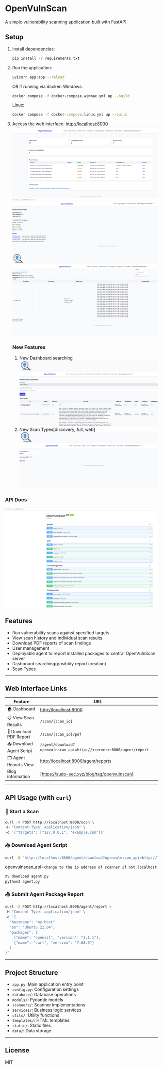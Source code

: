 
# OpenVulnScan

A simple vulnerability scanning application built with FastAPI.

## Setup

1. Install dependencies:
   ```bash
   pip install -r requirements.txt
   ```

2. Run the application:
   ```bash
   uvicorn app:app --reload
   ```
   OR
   if running via docker:
   Windows:
   ```bash
   docker compose -f docker-compose.winmac.yml up --build
   ```

   Linux:
   ```cmd
   docker compose -f docker-compose.linux.yml up --build
   ```

3. Access the web interface:
   [http://localhost:8000](http://localhost:8000)
   ![alt text](image-4.png)
   ![alt text](image-1.png)
   ![alt text](image-2.png)
   ### New Features
   1) New Dashboard searching
   ![alt text](image.png)
   2) New Scan Types[discovery, full, web]
   ![alt text](image-5.png)
   
### API Docs
![alt text](image-3.png)
## Features

- Run vulnerability scans against specified targets
- View scan history and individual scan results
- Download PDF reports of scan findings
- User management
- Deployable agent to report installed packages to central OpenVulnScan server
- Dashboard searching(posibbly report creation)
- Scan Types

---

## Web Interface Links

| Feature | URL |
|--------|-----|
| 🏠 Dashboard | [http://localhost:8000](http://localhost:8000) |
| 📋 View Scan Results | `/scan/{scan_id}` |
| 🧾 Download PDF Report | `/scan/{scan_id}/pdf` |
| 📥 Download Agent Script | `/agent/download?openvulnscan_api=http://<server>:8000/agent/report` |
| 🗂 Agent Reports View | [http://localhost:8000/agent/reports](http://localhost:8000/agent/reports) |
| Blog information | [https://sudo-sec.xyz/blog/tag/openvulnscan]

---

## API Usage (with `curl`)

### 🧪 Start a Scan

```bash
curl -X POST http://localhost:8000/scan \
-H "Content-Type: application/json" \
-d '{"targets": ["127.0.0.1", "example.com"]}'
```

### 📥 Download Agent Script

```bash
curl -O "http://localhost:8000/agent/download?openvulnscan_api=http://localhost:8000/agent/report"
```
openvulnscan_api=`change to the ip address of scanner if not localhost`

```bash
mv download agent.py
python3 agent.py
```

### 📤 Submit Agent Package Report

```bash
curl -X POST http://localhost:8000/agent/report \
-H "Content-Type: application/json" \
-d '{
  "hostname": "my-host",
  "os": "Ubuntu 22.04",
  "packages": [
    {"name": "openssl", "version": "1.1.1"},
    {"name": "curl", "version": "7.68.0"}
  ]
}'
```

---
 
## Project Structure

- `app.py`: Main application entry point
- `config.py`: Configuration settings
- `database/`: Database operations
- `models/`: Pydantic models
- `scanners/`: Scanner implementations
- `services/`: Business logic services
- `utils/`: Utility functions
- `templates/`: HTML templates
- `static/`: Static files
- `data/`: Data storage

---

## License

MIT

